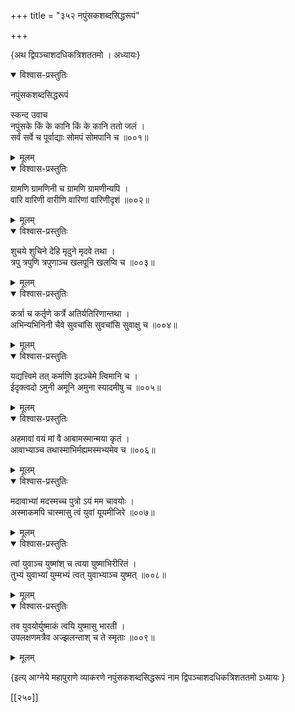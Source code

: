 +++
title = "३५२ नपुंसकशब्दसिद्धरूपं"

+++

\{अथ द्विपञ्चाशदधिकत्रिशततमो । अध्यायः\}


<details open><summary>विश्वास-प्रस्तुतिः</summary>

नपुंसकशब्दसिद्धरूपं  
    
स्कन्द उवाच  
नपुंसके किं के कानि किं के कानि ततो जलं ।  
सर्वं सर्वे च पूर्वाद्याः सोमपं सोमपानि च ॥००१॥
</details>

<details><summary>मूलम्</summary>

नपुंसकशब्दसिद्धरूपं  
    
स्कन्द उवाच  
नपुंसके किं के कानि किं के कानि ततो जलं ।  
सर्वं सर्वे च पूर्वाद्याः सोमपं सोमपानि च ॥००१॥
</details>  

<details open><summary>विश्वास-प्रस्तुतिः</summary>

ग्रामणि ग्रामणिनी च ग्रामणि ग्रामणीन्यपि   ।  
वारि वारिणी वारीणि वारिणां वारिणीदृशं   ॥००२॥
</details>

<details><summary>मूलम्</summary>

ग्रामणि ग्रामणिनी च ग्रामणि ग्रामणीन्यपि   ।  
वारि वारिणी वारीणि वारिणां वारिणीदृशं   ॥००२॥
</details>  

<details open><summary>विश्वास-प्रस्तुतिः</summary>

शुचये शुचिने देहि मृदुने मृदवे तथा ।  
त्रपु त्रपुणि त्रपुणाञ्च खलपूनि खलप्वि च ॥००३॥
</details>

<details><summary>मूलम्</summary>

शुचये शुचिने देहि मृदुने मृदवे तथा ।  
त्रपु त्रपुणि त्रपुणाञ्च खलपूनि खलप्वि च ॥००३॥
</details>  

<details open><summary>विश्वास-प्रस्तुतिः</summary>

कर्त्रा च कर्तृणे कर्त्रे अतिर्यतिरिणान्तथा ।  
अभिन्यभिनिनी चैवे सुवचांसि सुवचांसि सुवाक्षु च   ॥००४॥
</details>

<details><summary>मूलम्</summary>

कर्त्रा च कर्तृणे कर्त्रे अतिर्यतिरिणान्तथा ।  
अभिन्यभिनिनी चैवे सुवचांसि सुवचांसि सुवाक्षु च   ॥००४॥
</details>  

<details open><summary>विश्वास-प्रस्तुतिः</summary>

यद्यत्त्विमे तत् कर्माणि इदञ्चेमे त्विमानि च ।  
ईदृक्त्वदो ऽमुनी अमूनि अमुना स्यादमीषु च ॥००५॥
</details>

<details><summary>मूलम्</summary>

यद्यत्त्विमे तत् कर्माणि इदञ्चेमे त्विमानि च ।  
ईदृक्त्वदो ऽमुनी अमूनि अमुना स्यादमीषु च ॥००५॥
</details>  

<details open><summary>विश्वास-प्रस्तुतिः</summary>

अहमावां वयं मां वै आबामस्मान्मया कृतं   ।  
आवाभ्याञ्च तथास्माभिर्मह्यमस्मभ्यमेव च ॥००६॥
</details>

<details><summary>मूलम्</summary>

अहमावां वयं मां वै आबामस्मान्मया कृतं   ।  
आवाभ्याञ्च तथास्माभिर्मह्यमस्मभ्यमेव च ॥००६॥
</details>  

<details open><summary>विश्वास-प्रस्तुतिः</summary>

मदावाभ्यां मदस्मच्च पुत्रो ऽयं मम चावयोः   ।  
अस्माकमपि चास्मासु त्वं युवां यूयमीजिरे ॥००७॥
</details>

<details><summary>मूलम्</summary>

मदावाभ्यां मदस्मच्च पुत्रो ऽयं मम चावयोः   ।  
अस्माकमपि चास्मासु त्वं युवां यूयमीजिरे ॥००७॥
</details>  

<details open><summary>विश्वास-प्रस्तुतिः</summary>

त्वां युवाञ्च युष्मांश् च त्वया युष्माभिरीरितं   ।  
तुभ्यं युवाभ्यां युम्मभ्यं त्वत् युवाभ्याञ्च युष्मत्   ॥००८॥
</details>

<details><summary>मूलम्</summary>

त्वां युवाञ्च युष्मांश् च त्वया युष्माभिरीरितं   ।  
तुभ्यं युवाभ्यां युम्मभ्यं त्वत् युवाभ्याञ्च युष्मत्   ॥००८॥
</details>  

<details open><summary>विश्वास-प्रस्तुतिः</summary>

तव युवयोर्युष्माकं त्वयि युष्मासु भारती ।  
उपलक्षणमत्रैव अज्झलन्ताश् च ते स्मृताः ॥००९॥
</details>

<details><summary>मूलम्</summary>

तव युवयोर्युष्माकं त्वयि युष्मासु भारती ।  
उपलक्षणमत्रैव अज्झलन्ताश् च ते स्मृताः ॥००९॥
</details>

\{इत्य् आग्नेये महापुराणे व्याकरणे नपुंसकशब्दसिद्धरूपं नाम द्विपञ्चाशदधिकत्रिशततमो ऽध्यायः  }

[[२५०]]
    